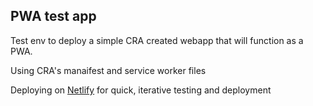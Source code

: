 ## PWA test app 

Test env to deploy a simple CRA created webapp that will function as a PWA.

Using CRA's manaifest and service worker files

Deploying on [Netlify](https://www.netlify.com/) for quick, iterative testing and deployment
